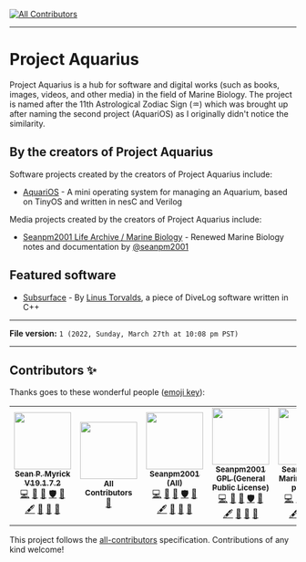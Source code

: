 
<!-- ALL-CONTRIBUTORS-BADGE:START - Do not remove or modify this section -->
[![All Contributors](https://img.shields.io/badge/all_contributors-6-orange.svg?style=flat-square)](#contributors-)
<!-- ALL-CONTRIBUTORS-BADGE:END -->
***

# Project Aquarius

Project Aquarius is a hub for software and digital works (such as books, images, videos, and other media) in the field of Marine Biology. The project is named after the 11th Astrological Zodiac Sign (♒︎) which was brought up after naming the second project (AquariOS) as I originally didn't notice the similarity.

## By the creators of Project Aquarius

Software projects created by the creators of Project Aquarius include:

- [AquariOS](https://github.com/seanpm2001/AquariOS/) - A mini operating system for managing an Aquarium, based on TinyOS and written in nesC and Verilog

Media projects created by the creators of Project Aquarius include:

- [Seanpm2001 Life Archive / Marine Biology](https://github.com/seanpm2001/SeansLifeArchive_Extras_MarineBiology/) - Renewed Marine Biology notes and documentation by [@seanpm2001](https://github.com/seanpm2001/)

## Featured software

- [Subsurface](https://github.com/subsurface/subsurface) - By [Linus Torvalds](https://github.com/Torvalds/), a piece of DiveLog software written in C++

***

**File version:** `1 (2022, Sunday, March 27th at 10:08 pm PST)`

***

## Contributors ✨

Thanks goes to these wonderful people ([emoji key](https://allcontributors.org/docs/en/emoji-key)):

<!-- ALL-CONTRIBUTORS-LIST:START - Do not remove or modify this section -->
<!-- prettier-ignore-start -->
<!-- markdownlint-disable -->
<table>
  <tr>
    <td align="center"><a href="https://gist.github.com/seanpm2001/7e40a0e13c066a57577d8200b1afc6a3"><img src="https://avatars.githubusercontent.com/u/65933340?v=4?s=100" width="100px;" alt=""/><br /><sub><b>Sean P. Myrick V19.1.7.2</b></sub></a><br /><a href="https://github.com/seanpm2001/Project-Aquarius/commits?author=seanpm2001" title="Code">💻</a> <a href="https://github.com/seanpm2001/Project-Aquarius/commits?author=seanpm2001" title="Documentation">📖</a> <a href="#projectManagement-seanpm2001" title="Project Management">📆</a> <a href="#security-seanpm2001" title="Security">🛡️</a> <a href="#data-seanpm2001" title="Data">🔣</a> <a href="#content-seanpm2001" title="Content">🖋</a> <a href="#design-seanpm2001" title="Design">🎨</a> <a href="#maintenance-seanpm2001" title="Maintenance">🚧</a> <a href="#ideas-seanpm2001" title="Ideas, Planning, & Feedback">🤔</a></td>
    <td align="center"><a href="https://allcontributors.org"><img src="https://avatars.githubusercontent.com/u/46410174?v=4?s=100" width="100px;" alt=""/><br /><sub><b>All Contributors</b></sub></a><br /><a href="https://github.com/seanpm2001/Project-Aquarius/commits?author=all-contributors" title="Documentation">📖</a></td>
    <td align="center"><a href="https://github.com/seanpm2001/"><img src="https://avatars.githubusercontent.com/u/71843643?v=4?s=100" width="100px;" alt=""/><br /><sub><b>Seanpm2001 (All)</b></sub></a><br /><a href="https://github.com/seanpm2001/Project-Aquarius/commits?author=seanpm2001-all" title="Code">💻</a> <a href="https://github.com/seanpm2001/Project-Aquarius/commits?author=seanpm2001-all" title="Documentation">📖</a> <a href="#projectManagement-seanpm2001-all" title="Project Management">📆</a> <a href="#security-seanpm2001-all" title="Security">🛡️</a> <a href="#data-seanpm2001-all" title="Data">🔣</a> <a href="#content-seanpm2001-all" title="Content">🖋</a> <a href="#design-seanpm2001-all" title="Design">🎨</a> <a href="#maintenance-seanpm2001-all" title="Maintenance">🚧</a> <a href="#ideas-seanpm2001-all" title="Ideas, Planning, & Feedback">🤔</a></td>
    <td align="center"><a href="https://github.com/Seanpm2001-GPL"><img src="https://avatars.githubusercontent.com/u/86742875?v=4?s=100" width="100px;" alt=""/><br /><sub><b>Seanpm2001 GPL (General Public License)</b></sub></a><br /><a href="https://github.com/seanpm2001/Project-Aquarius/commits?author=seanpm2001-GPL" title="Code">💻</a> <a href="https://github.com/seanpm2001/Project-Aquarius/commits?author=seanpm2001-GPL" title="Documentation">📖</a> <a href="#projectManagement-seanpm2001-GPL" title="Project Management">📆</a> <a href="#security-seanpm2001-GPL" title="Security">🛡️</a> <a href="#data-seanpm2001-GPL" title="Data">🔣</a> <a href="#content-seanpm2001-GPL" title="Content">🖋</a> <a href="#design-seanpm2001-GPL" title="Design">🎨</a> <a href="#maintenance-seanpm2001-GPL" title="Maintenance">🚧</a> <a href="#ideas-seanpm2001-GPL" title="Ideas, Planning, & Feedback">🤔</a></td>
    <td align="center"><a href="https://github.com/seanpm2001/SeansLifeArchive_Extras_MarineBiology"><img src="https://avatars.githubusercontent.com/u/84938566?v=4?s=100" width="100px;" alt=""/><br /><sub><b>Seanpm2001 Marine Biology projects</b></sub></a><br /><a href="https://github.com/seanpm2001/Project-Aquarius/commits?author=seanpm2001-marinebiology" title="Code">💻</a> <a href="https://github.com/seanpm2001/Project-Aquarius/commits?author=seanpm2001-marinebiology" title="Documentation">📖</a> <a href="#projectManagement-seanpm2001-marinebiology" title="Project Management">📆</a> <a href="#security-seanpm2001-marinebiology" title="Security">🛡️</a> <a href="#data-seanpm2001-marinebiology" title="Data">🔣</a> <a href="#content-seanpm2001-marinebiology" title="Content">🖋</a> <a href="#design-seanpm2001-marinebiology" title="Design">🎨</a> <a href="#maintenance-seanpm2001-marinebiology" title="Maintenance">🚧</a> <a href="#ideas-seanpm2001-marinebiology" title="Ideas, Planning, & Feedback">🤔</a></td>
    <td align="center"><a href="https://github.com/seanpm2001/SNU_2D_ProgrammingTools_IDE_Markdown"><img src="https://avatars.githubusercontent.com/u/85258049?v=4?s=100" width="100px;" alt=""/><br /><sub><b>Seanpm2001 Markdown language</b></sub></a><br /><a href="https://github.com/seanpm2001/Project-Aquarius/commits?author=seanpm2001-markdown-lang" title="Code">💻</a> <a href="https://github.com/seanpm2001/Project-Aquarius/commits?author=seanpm2001-markdown-lang" title="Documentation">📖</a> <a href="#projectManagement-seanpm2001-markdown-lang" title="Project Management">📆</a> <a href="#security-seanpm2001-markdown-lang" title="Security">🛡️</a> <a href="#data-seanpm2001-markdown-lang" title="Data">🔣</a> <a href="#content-seanpm2001-markdown-lang" title="Content">🖋</a> <a href="#design-seanpm2001-markdown-lang" title="Design">🎨</a> <a href="#maintenance-seanpm2001-markdown-lang" title="Maintenance">🚧</a> <a href="#ideas-seanpm2001-markdown-lang" title="Ideas, Planning, & Feedback">🤔</a></td>
  </tr>
</table>

<!-- markdownlint-restore -->
<!-- prettier-ignore-end -->

<!-- ALL-CONTRIBUTORS-LIST:END -->

This project follows the [all-contributors](https://github.com/all-contributors/all-contributors) specification. Contributions of any kind welcome!

